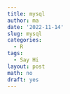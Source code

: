 ```yaml
---
title: mysql
author: ma
date: '2022-11-14'
slug: mysql
categories:
  - R
tags:
  - Say Hi
layout: post
math: no
draft: yes
---
```


